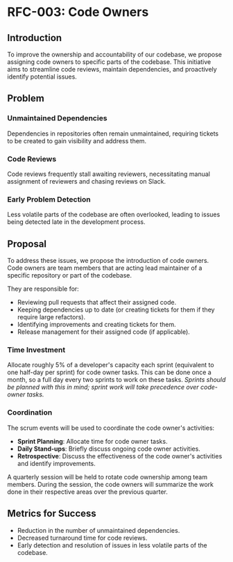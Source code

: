 # RFC-003: Code Owners

## Introduction

To improve the ownership and accountability of our codebase, we propose assigning code owners to specific parts of the codebase. This initiative aims to streamline code reviews, maintain dependencies, and proactively identify potential issues.

## Problem

### Unmaintained Dependencies

Dependencies in repositories often remain unmaintained, requiring tickets to be created to gain visibility and address them.

### Code Reviews

Code reviews frequently stall awaiting reviewers, necessitating manual assignment of reviewers and chasing reviews on Slack.

### Early Problem Detection

Less volatile parts of the codebase are often overlooked, leading to issues being detected late in the development process.

## Proposal

To address these issues, we propose the introduction of code owners. Code owners are team members that are acting lead maintainer of a specific repository or part of the codebase.

They are responsible for:

-   Reviewing pull requests that affect their assigned code.
-   Keeping dependencies up to date (or creating tickets for them if they require large refactors).
-   Identifying improvements and creating tickets for them.
-   Release management for their assigned code (if applicable).

### Time Investment

Allocate roughly 5% of a developer's capacity each sprint (equivalent to one half-day per sprint) for code owner tasks. This can be done once a month, so a full day every two sprints to work on these tasks. _Sprints should be planned with this in mind; sprint work will take precedence over code-owner tasks._

### Coordination

The scrum events will be used to coordinate the code owner's activities:

-   **Sprint Planning**: Allocate time for code owner tasks.
-   **Daily Stand-ups**: Briefly discuss ongoing code owner activities.
-   **Retrospective**: Discuss the effectiveness of the code owner's activities and identify improvements.

A quarterly session will be held to rotate code ownership among team members. During the session, the code owners will summarize the work done in their respective areas over the previous quarter.

## Metrics for Success

-   Reduction in the number of unmaintained dependencies.
-   Decreased turnaround time for code reviews.
-   Early detection and resolution of issues in less volatile parts of the codebase.
